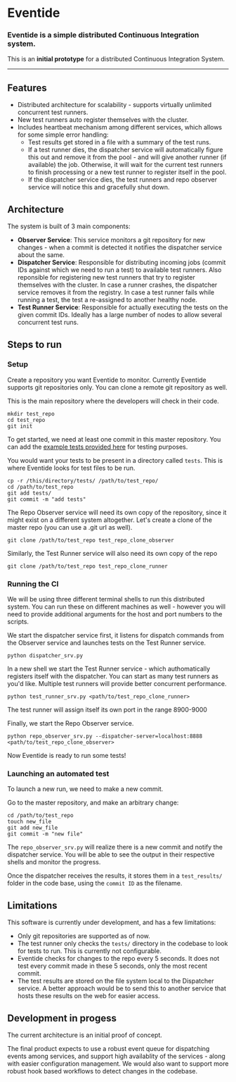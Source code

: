 # Eventide

### Eventide is a simple distributed Continuous Integration system.

This is an **initial prototype** for a distributed Continuous Integration System.

---

## Features

- Distributed architecture for scalability - supports virtually unlimited concurrent test runners.
- New test runners auto register themselves with the cluster.
- Includes heartbeat mechanism among different services, which allows for some simple error handling:
  - Test results get stored in a file with a summary of the test runs.
  - If a test runner dies, the dispatcher service will automatically figure this out and remove it from the pool - and will give another runner (if available) the job. Otherwise, it will wait for the current test runners to finish processing or a new test runner to register itself in the pool.
  - If the dispatcher service dies, the test runners and repo observer service will notice this and gracefully shut down.

## Architecture

The system is built of 3 main components:

- **Observer Service**: This service monitors a git repository for new changes - when a commit is detected it notifies the dispatcher service about the same.
- **Dispatcher Service**: Responsible for distributing incoming jobs (commit IDs against which we need to run a test) to available test runners. Also reponsible for registering new test runners that try to register themselves with the cluster. In case a runner crashes, the dispatcher service removes it from the registry. In case a test runner fails while running a test, the test a re-assigned to another healthy node.
- **Test Runner Service**: Responsible for actually executing the tests on the given commit IDs. Ideally has a large number of nodes to allow several concurrent test runs.

## Steps to run

### Setup

Create a repository you want Eventide to monitor. Currently Eventide supports git repositories only. You can clone a remote git repository as well.

This is the main repository where the developers will check in their code.

```
mkdir test_repo
cd test_repo
git init
```

To get started, we need at least one commit in this master repository. You can add the [example tests provided here](./example_tests) for testing purposes.

You would want your tests to be present in a directory called `tests`. This is where Eventide looks for test files to be run.

```
cp -r /this/directory/tests/ /path/to/test_repo/
cd /path/to/test_repo
git add tests/
git commit -m "add tests"
```

The Repo Observer service will need its own copy of the repository, since it might exist on a different system altogether.
Let's create a clone of the master repo (you can use a .git url as well).

```
git clone /path/to/test_repo test_repo_clone_observer
```

Similarly, the Test Runner service will also need its own copy of the repo

```
git clone /path/to/test_repo test_repo_clone_runner
```

### Running the CI

We will be using three different terminal shells to run this distributed system. You can run these on different machines as well - however you will need to provide additional arguments for the host and port numbers to the scripts.

We start the dispatcher service first, it listens for dispatch commands from the Observer service and launches tests on the Test Runner service.

```
python dispatcher_srv.py
```

In a new shell we start the Test Runner service - which authomatically registers itself with the dispatcher. You can start as many test runners as you'd like. Multiple test runners will provide better concurrent performance.

```
python test_runner_srv.py <path/to/test_repo_clone_runner>
```

The test runner will assign itself its own port in the range 8900-9000

Finally, we start the Repo Observer service.

```
python repo_observer_srv.py --dispatcher-server=localhost:8888 <path/to/test_repo_clone_observer>
```

Now Eventide is ready to run some tests!

### Launching an automated test

To launch a new run, we need to make a new commit.

Go to the master repository, and make an arbitrary change:

```
cd /path/to/test_repo
touch new_file
git add new_file
git commit -m "new file"
```

The `repo_observer_srv.py` will realize there is a new commit and notify the dispatcher service. You will be able to see the output in their respective shells and monitor the progress.

Once the dispatcher receives the results, it stores them in a `test_results/` folder in the code base, using the `commit ID` as the filename.

## Limitations

This software is currently under development, and has a few limitations:

- Only git repositories are supported as of now.
- The test runner only checks the `tests/` directory in the codebase to look for tests to run. This is currently not configurable.
- Eventide checks for changes to the repo every 5 seconds. It does not test every commit made in these 5 seconds, only the most recent commit.
- The test results are stored on the file system local to the Dispatcher service. A better approach would be to send this to another service that hosts these results on the web for easier access.

## Development in progess

The current architecture is an initial proof of concept.

The final product expects to use a robust event queue for dispatching events among services, and support high availablity of the services - along with easier configuration management. We would also want to support more robust hook based workflows to detect changes in the codebase.
